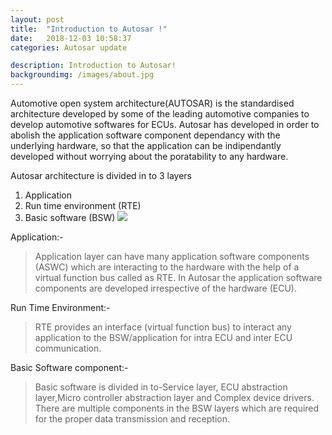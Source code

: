 ```yaml
---
layout: post
title:  "Introduction to Autosar !"
date:   2018-12-03 10:58:37
categories: Autosar update

description: Introduction to Autosar!
backgroundimg: /images/about.jpg
---
```

Automotive open system architecture(AUTOSAR) is the standardised architecture developed by some of the leading automotive companies to develop automotive softwares for ECUs.
Autosar has developed in order to abolish the application software component dependancy with the underlying hardware, so that the 
application can be indipendantly developed without worrying about the poratability to any hardware.

Autosar architecture is divided in to 3 layers

   1. Application
   2. Run time environment (RTE) 
   3. Basic software (BSW)
   ![](/images/autosar_basics/autosar_Snip1.png) 
   
  Application:-
> Application layer can have many application software components (ASWC) which are interacting to the hardware with the help of a virtual
> function bus called as RTE.
> In Autosar the application software components are developed irrespective of the hardware (ECU).
    
  Run Time Environment:-
> RTE provides an interface (virtual function bus) to interact any application to the BSW/application for intra ECU and inter ECU 
> communication.
    
  Basic Software component:-
 > Basic software is divided in to-Service layer, ECU abstraction layer,Micro controller abstraction layer and Complex device drivers.
 > There are multiple components in the  BSW layers which are required  for the proper data transmission and reception.

